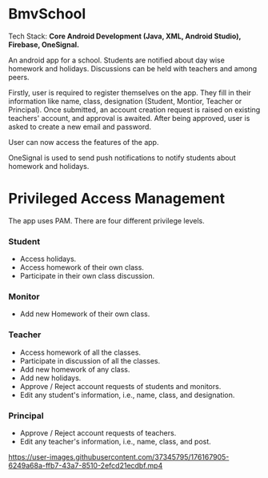 # BmvSchool

Tech Stack: **Core Android Development (Java, XML, Android Studio), Firebase, OneSignal.**

An android app for a school. Students are notified about day wise homework and holidays. Discussions can be held with teachers and among peers.

Firstly, user is required to register themselves on the app. They fill in their information like name, class, designation (Student, Montior, Teacher or Principal).
Once submitted, an account creation request is raised on existing teachers' account, and approval is awaited. After being approved, user is asked to create a new email and password.

User can now access the features of the app.

OneSignal is used to send push notifications to notify students about homework and holidays.

# Privileged Access Management

The app uses PAM. There are four different privilege levels.

### Student 

 - Access holidays. 
 - Access homework of their own class. 
 - Participate in their own class discussion.

### Monitor 

 - Add new Homework of their own class.

### Teacher 

 - Access homework of all the classes. 
 - Participate in discussion of all the classes. 
 - Add new homework of any class. 
 - Add new holidays. 
 - Approve / Reject account requests of students and monitors.
 - Edit any student's information, i.e., name, class, and designation.

### Principal 

 - Approve / Reject account requests of teachers.
 - Edit any teacher's information, i.e., name, class, and post.


https://user-images.githubusercontent.com/37345795/176167905-6249a68a-ffb7-43a7-8510-2efcd21ecdbf.mp4



